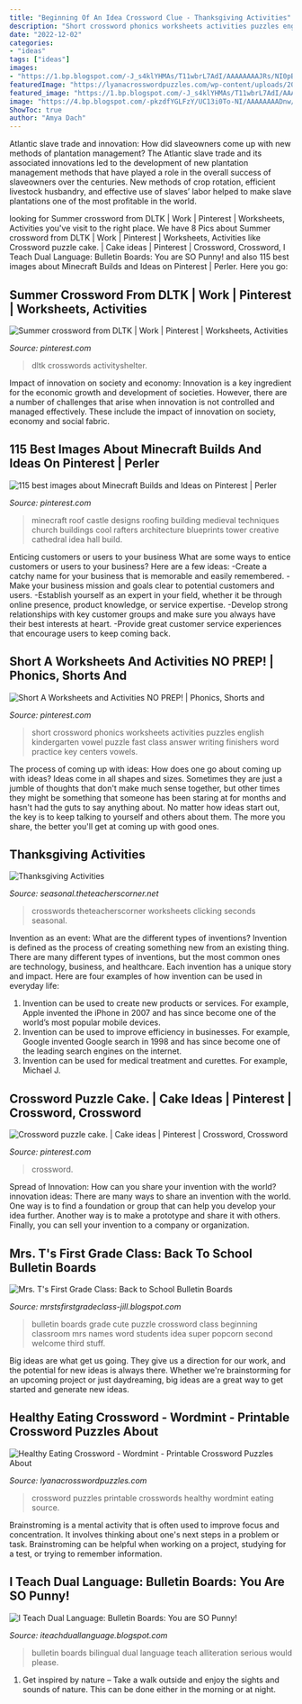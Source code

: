 ```yaml
---
title: "Beginning Of An Idea Crossword Clue - Thanksgiving Activities"
description: "Short crossword phonics worksheets activities puzzles english kindergarten vowel puzzle fast class answer writing finishers word practice key centers vowels"
date: "2022-12-02"
categories:
- "ideas"
tags: ["ideas"]
images:
- "https://1.bp.blogspot.com/-J_s4klYHMAs/T11wbrL7AdI/AAAAAAAAJRs/NI0pBkdrnEU/s1600/CIMG7019.JPG"
featuredImage: "https://lyanacrosswordpuzzles.com/wp-content/uploads/2019/06/beekeeper-crosswords-printable-crossword-puzzles-about-food.png"
featured_image: "https://1.bp.blogspot.com/-J_s4klYHMAs/T11wbrL7AdI/AAAAAAAAJRs/NI0pBkdrnEU/s1600/CIMG7019.JPG"
image: "https://4.bp.blogspot.com/-pkzdfYGLFzY/UC13i0To-NI/AAAAAAAADnw/9gR7Er2LRL0/s1600/school+005.JPG"
ShowToc: true
author: "Amya Dach"
---
```



Atlantic slave trade and innovation: How did slaveowners come up with new methods of plantation management?
The Atlantic slave trade and its associated innovations led to the development of new plantation management methods that have played a role in the overall success of slaveowners over the centuries. New methods of crop rotation, efficient livestock husbandry, and effective use of slaves’ labor helped to make slave plantations one of the most profitable in the world.

	

		
looking for Summer crossword from DLTK | Work | Pinterest | Worksheets, Activities you've visit to the right place. We have 8 Pics about Summer crossword from DLTK | Work | Pinterest | Worksheets, Activities like Crossword puzzle cake. | Cake ideas | Pinterest | Crossword, Crossword, I Teach Dual Language: Bulletin Boards: You are SO Punny! and also 115 best images about Minecraft Builds and Ideas on Pinterest | Perler. Here you go:
		
    
## Summer Crossword From DLTK | Work | Pinterest | Worksheets, Activities

<img loading=lazy src="https://s-media-cache-ak0.pinimg.com/originals/f1/d9/9f/f1d99f8019f4c65a5561499c3b2024ae.jpg" onerror="this.onerror=null;this.src='https://tse1.mm.bing.net/th?id=OIP.8dmfgBn0xlpVYUmcOyAkrgHaJ3&amp;pid=15.1';" alt="Summer crossword from DLTK | Work | Pinterest | Worksheets, Activities">

_Source: pinterest.com_

>dltk crosswords activityshelter. 

	

Impact of innovation on society and economy:
Innovation is a key ingredient for the economic growth and development of societies. However, there are a number of challenges that arise when innovation is not controlled and managed effectively. These include the impact of innovation on society, economy and social fabric.

    
## 115 Best Images About Minecraft Builds And Ideas On Pinterest | Perler

<img loading=lazy src="https://s-media-cache-ak0.pinimg.com/736x/db/4e/75/db4e758bb9c2a0814e8b6c437213d041--minecraft-blueprints-minecraft-buildings.jpg" onerror="this.onerror=null;this.src='https://tse3.mm.bing.net/th?id=OIP.HgN2cHds1n9Xgvp3B4NpgwHaD7&amp;pid=15.1';" alt="115 best images about Minecraft Builds and Ideas on Pinterest | Perler">

_Source: pinterest.com_

>minecraft roof castle designs roofing building medieval techniques church buildings cool rafters architecture blueprints tower creative cathedral idea hall build. 

	

Enticing customers or users to your business
What are some ways to entice customers or users to your business? Here are a few ideas: 
-Create a catchy name for your business that is memorable and easily remembered.
-Make your business mission and goals clear to potential customers and users. 
-Establish yourself as an expert in your field, whether it be through online presence, product knowledge, or service expertise. 
-Develop strong relationships with key customer groups and make sure you always have their best interests at heart. 
-Provide great customer service experiences that encourage users to keep coming back.

    
## Short A Worksheets And Activities NO PREP! | Phonics, Shorts And

<img loading=lazy src="https://s-media-cache-ak0.pinimg.com/originals/72/c0/a9/72c0a955659a84dade912be00121e50b.jpg" onerror="this.onerror=null;this.src='https://tse4.mm.bing.net/th?id=OIP.QVGEz4YAOH19PatJWTKapwAAAA&amp;pid=15.1';" alt="Short A Worksheets and Activities NO PREP! | Phonics, Shorts and">

_Source: pinterest.com_

>short crossword phonics worksheets activities puzzles english kindergarten vowel puzzle fast class answer writing finishers word practice key centers vowels. 

	

The process of coming up with ideas: How does one go about coming up with ideas?
Ideas come in all shapes and sizes. Sometimes they are just a jumble of thoughts that don't make much sense together, but other times they might be something that someone has been staring at for months and hasn't had the guts to say anything about. 
No matter how ideas start out, the key is to keep talking to yourself and others about them. The more you share, the better you'll get at coming up with good ones.

    
## Thanksgiving Activities

<img loading=lazy src="https://seasonal.theteacherscorner.net/thanksgiving/thanksgiving-crossword3.png" onerror="this.onerror=null;this.src='https://tse2.mm.bing.net/th?id=OIP.v7q1xEaPHqNaQiZp0PBxggAAAA&amp;pid=15.1';" alt="Thanksgiving Activities">

_Source: seasonal.theteacherscorner.net_

>crosswords theteacherscorner worksheets clicking seconds seasonal. 

	

Invention as an event: What are the different types of inventions?
Invention is defined as the process of creating something new from an existing thing. There are many different types of inventions, but the most common ones are technology, business, and healthcare. Each invention has a unique story and impact. Here are four examples of how invention can be used in everyday life: 
1. Invention can be used to create new products or services. For example, Apple invented the iPhone in 2007 and has since become one of the world’s most popular mobile devices. 
2. Invention can be used to improve efficiency in businesses. For example, Google invented Google search in 1998 and has since become one of the leading search engines on the internet. 
3. Invention can be used for medical treatment and curettes. For example, Michael J.

    
## Crossword Puzzle Cake. | Cake Ideas | Pinterest | Crossword, Crossword

<img loading=lazy src="https://s-media-cache-ak0.pinimg.com/736x/7c/e2/db/7ce2db4595a50d3cf4832704a36ba518.jpg" onerror="this.onerror=null;this.src='https://tse3.mm.bing.net/th?id=OIP.UzvHwE9Rx3WY2VX5J__SqwHaHo&amp;pid=15.1';" alt="Crossword puzzle cake. | Cake ideas | Pinterest | Crossword, Crossword">

_Source: pinterest.com_

>crossword. 

	

Spread of Innovation: How can you share your invention with the world?
innovation ideas: 
There are many ways to share an invention with the world. One way is to find a foundation or group that can help you develop your idea further. Another way is to make a prototype and share it with others. Finally, you can sell your invention to a company or organization.

    
## Mrs. T&#039;s First Grade Class: Back To School Bulletin Boards

<img loading=lazy src="https://4.bp.blogspot.com/-pkzdfYGLFzY/UC13i0To-NI/AAAAAAAADnw/9gR7Er2LRL0/s1600/school+005.JPG" onerror="this.onerror=null;this.src='https://tse2.mm.bing.net/th?id=OIP.agZqidLkGMp5LSjAcbKViQHaFj&amp;pid=15.1';" alt="Mrs. T&#039;s First Grade Class: Back to School Bulletin Boards">

_Source: mrstsfirstgradeclass-jill.blogspot.com_

>bulletin boards grade cute puzzle crossword class beginning classroom mrs names word students idea super popcorn second welcome third stuff. 

	

Big ideas are what get us going. They give us a direction for our work, and the potential for new ideas is always there. Whether we're brainstorming for an upcoming project or just daydreaming, big ideas are a great way to get started and generate new ideas.

    
## Healthy Eating Crossword - Wordmint - Printable Crossword Puzzles About

<img loading=lazy src="https://lyanacrosswordpuzzles.com/wp-content/uploads/2019/06/beekeeper-crosswords-printable-crossword-puzzles-about-food.png" onerror="this.onerror=null;this.src='https://tse4.mm.bing.net/th?id=OIP.M5Tq6Ag-JQXzfRYiiVZlowHaJ9&amp;pid=15.1';" alt="Healthy Eating Crossword - Wordmint - Printable Crossword Puzzles About">

_Source: lyanacrosswordpuzzles.com_

>crossword puzzles printable crosswords healthy wordmint eating source. 

	

Brainstroming is a mental activity that is often used to improve focus and concentration. It involves thinking about one's next steps in a problem or task. Brainstroming can be helpful when working on a project, studying for a test, or trying to remember information.

    
## I Teach Dual Language: Bulletin Boards: You Are SO Punny!

<img loading=lazy src="https://1.bp.blogspot.com/-J_s4klYHMAs/T11wbrL7AdI/AAAAAAAAJRs/NI0pBkdrnEU/s1600/CIMG7019.JPG" onerror="this.onerror=null;this.src='https://tse1.mm.bing.net/th?id=OIP.fj1UHds1Oi1CRSx3fcW4UAHaFj&amp;pid=15.1';" alt="I Teach Dual Language: Bulletin Boards: You are SO Punny!">

_Source: iteachduallanguage.blogspot.com_

>bulletin boards bilingual dual language teach alliteration serious would please. 

	

1. Get inspired by nature – Take a walk outside and enjoy the sights and sounds of nature. This can be done either in the morning or at night.

